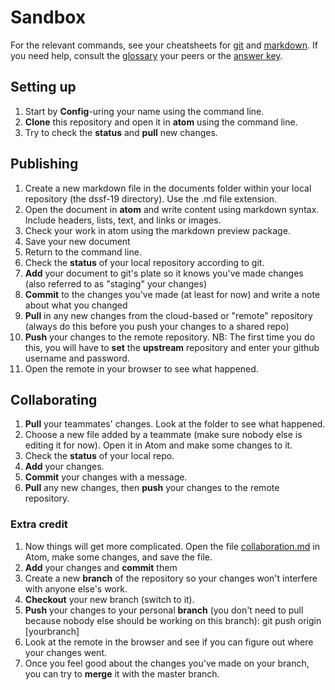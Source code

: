 # Sandbox

For the relevant commands, see your cheatsheets for [git](https://education.github.com/git-cheat-sheet-education.pdf) and [markdown](https://guides.github.com/pdfs/markdown-cheatsheet-online.pdf). If you need help, consult the [glossary](/sections/glossary.md) your peers or the [answer key](/sections/answers.md).

## Setting up

1. Start by **Config**-uring your name using the command line.
2. **Clone** this repository and open it in **atom** using the command line.
3. Try to check the **status** and **pull** new changes.


## Publishing

1. Create a new markdown file in the documents folder within your local repository (the dssf-19 directory). Use the .md file extension.
4. Open the document in **atom** and write content using markdown syntax. Include headers, lists, text, and links or images.
3. Check your work in atom using the markdown preview package.
2. Save your new document
3. Return to the command line.
2. Check the **status** of your local repository according to git.
3. **Add** your document to git's plate so it knows you've made changes (also referred to as "staging" your changes)
4. **Commit** to the changes you've made (at least for now) and write a note about what you changed
5. **Pull** in any new changes from the cloud-based or "remote" repository (always do this before you push your changes to a shared repo)
5. **Push** your changes to the remote repository.
  NB: The first time you do this, you will have to **set** the **upstream** repository and enter your github username and password.
6. Open the remote in your browser to see what happened.

## Collaborating

1. **Pull** your teammates' changes. Look at the folder to see what happened.
2. Choose a new file added by a teammate (make sure nobody else is editing it  for now). Open it in Atom and make some changes to it.
3. Check the **status** of your local repo.
3. **Add** your changes.
4. **Commit** your changes with a message.
4. **Pull** any new changes, then **push** your changes to the remote repository.

### Extra credit

1. Now things will get more complicated. Open the file [collaboration.md](sections/collaboration.md) in Atom, make some changes, and save the file.
3. **Add** your changes and **commit** them
2. Create a new **branch** of the repository so your changes won't interfere with anyone else's work.
3. **Checkout** your new branch (switch to it).
4. **Push** your changes to your personal **branch** (you don't need to pull because nobody else should be working on this branch): git push origin [yourbranch]
5. Look at the remote in the browser and see if you can figure out where your changes went.  
6. Once you feel good about the changes you've made on your branch, you can try to **merge** it with the master branch.
